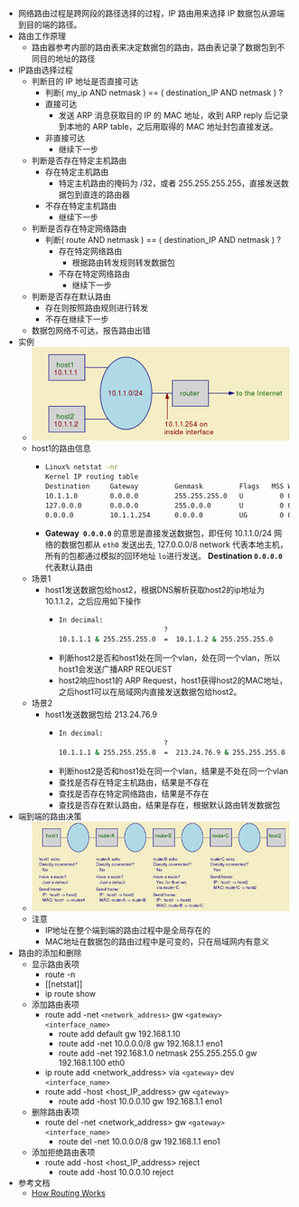 - 网络路由过程是跨网段的路径选择的过程，IP 路由用来选择 IP 数据包从源端到目的端的路径。
- 路由工作原理
	- 路由器参考内部的路由表来决定数据包的路由，路由表记录了数据包到不同目的地址的路径
- IP路由选择过程
	- 判断目的 IP 地址是否直接可达
		- 判断( my_ip AND netmask ) == ( destination_IP AND netmask ) ?
		- 直接可达
			- 发送 ARP 消息获取目的 IP 的 MAC 地址，收到 ARP reply 后记录到本地的 ARP table，之后用取得的 MAC 地址封包直接发送。
		- 非直接可达
			- 继续下一步
	- 判断是否存在特定主机路由
		- 存在特定主机路由
			- 特定主机路由的掩码为 /32，或者 255.255.255.255，直接发送数据包到直连的路由器
		- 不存在特定主机路由
			- 继续下一步
	- 判断是否存在特定网络路由
		- 判断( route AND netmask ) == ( destination_IP AND netmask ) ?
			- 存在特定网络路由
				- 根据路由转发规则转发数据包
			- 不存在特定网络路由
				- 继续下一步
	- 判断是否存在默认路由
		- 存在则按照路由规则进行转发
		- 不存在继续下一步
	- 数据包网络不可达，报告路由出错
- 实例
	- ![Pasted image 20221021090816.png](./assets/Pasted_image_20221021090816_1669270947378_0.png)
	- host1的路由信息
		- ```sh
		  Linux% netstat -nr
		  Kernel IP routing table
		  Destination     Gateway         Genmask         Flags   MSS Window  irtt Iface
		  10.1.1.0        0.0.0.0         255.255.255.0   U         0 0          0 eth0
		  127.0.0.0       0.0.0.0         255.0.0.0       U         0 0          0 lo
		  0.0.0.0         10.1.1.254      0.0.0.0         UG        0 0          0 eth0
		  ```
		- **Gateway` 0.0.0.0`** 的意思是直接发送数据包，即任何 10.1.1.0/24 网络的数据包都从 `eth0` 发送出去, 127.0.0.0/8 network 代表本地主机，所有的包都通过模拟的回环地址 `lo`进行发送。
		  **Destination `0.0.0.0`** 代表默认路由
	- 场景1
		- host1发送数据包给host2，根据DNS解析获取host2的ip地址为10.1.1.2，之后应用如下操作
			- ```sh
			  In decimal:
			                            ?
			  10.1.1.1 & 255.255.255.0  =  10.1.1.2 & 255.255.255.0
			  ```
			- 判断host2是否和host1处在同一个vlan，处在同一个vlan，所以host1会发送广播ARP REQUEST
			- host2响应host1的 ARP Request，host1获得host2的MAC地址，之后host1可以在局域网内直接发送数据包给host2。
	- 场景2
		- host1发送数据包给 213.24.76.9
			- ```sh
			  In decimal:
			                            ?
			  10.1.1.1 & 255.255.255.0  =  213.24.76.9 & 255.255.255.0
			  ```
			- 判断host2是否和host1处在同一个vlan，结果是不处在同一个vlan
			- 查找是否存在特定主机路由，结果是不存在
			- 查找是否存在特定网络路由，结果是不存在
			- 查找是否存在默认路由，结果是存在，根据默认路由转发数据包
- 端到端的路由决策
	- ![Pasted image 20221021091951.png](./assets/Pasted_image_20221021091951_1669270994087_0.png)
	- 注意
		- IP地址在整个端到端的路由过程中是全局存在的
		- MAC地址在数据包的路由过程中是可变的，只在局域网内有意义
- 路由的添加和删除
	- 显示路由表项
		- route -n
		- [[netstat]]
		- ip route show
	- 添加路由表项
		- route add -net `<network_address>` gw `<gateway> <interface_name>`
			- route add default gw 192.168.1.10
			- route add -net 10.0.0.0/8 gw 192.168.1.1 eno1
			- route add -net 192.168.1.0 netmask 255.255.255.0 gw 192.168.1.100 eth0
		- ip route add <network_address> via `<gateway>` dev `<interface_name>`
		- route add -host <host_IP_address> gw `<gateway>`
			- route add -host 10.0.0.10 gw 192.168.1.1 eno1
	- 删除路由表项
		- route del -net <network_address> gw `<gateway> <interface_name>`
			- route del -net 10.0.0.0/8 gw 192.168.1.1 eno1
	- 添加拒绝路由表项
		- route  add -host <host_IP_address> reject
			- route add -host 10.0.0.10 reject
- 参考文档
	- [How Routing Works](https://cromwell-intl.com/networking/routing.html)